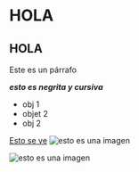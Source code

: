 # HOLA
## HOLA
Este es un párrafo

_**esto es negrita y cursiva**_

- obj 1
- objet 2
- obj 2

[Esto se ve](https://www.youtube.com/watch?v=NXt60x0CtS0)
![esto es una imagen](https://www.bu.edu/lernet/artemis/years/2022/projects/StudentWebsites/Group7/yoongi.jpg)

![esto es una imagen](imagenes/CABF1F73-3AC6-4D22-A373-4A55DA132490.jpg)

